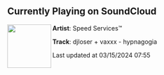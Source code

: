 ## Currently Playing on SoundCloud

[<img align="left" width="100" src="https://i1.sndcdn.com/artworks-HSKCoY98e0IDseKp-z82fpQ-t500x500.jpg">](https://soundcloud.com/speedservices/djloser-waxxx-hypnagogia?in=saxurn/sets/tmp/)

**Artist**: Speed Services™ 

**Track**: djloser + vaxxx - hypnagogia

Last updated at 03/15/2024 07:55
